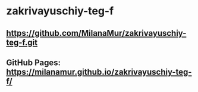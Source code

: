 # zakrivayuschiy-teg-f

## https://github.com/MilanaMur/zakrivayuschiy-teg-f.git

## GitHub Pages: https://milanamur.github.io/zakrivayuschiy-teg-f/
